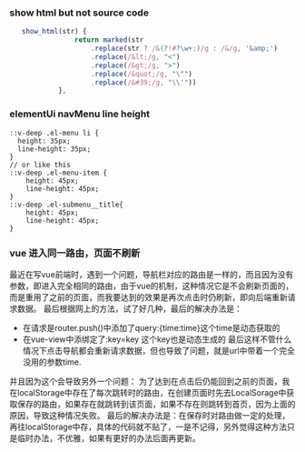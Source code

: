 ### show html but not source code
```js
   show_html(str) {
                return marked(str
                    .replace(str ? /&(?!#?\w+;)/g : /&/g, '&amp;')
                    .replace(/&lt;/g, "<")
                    .replace(/&gt;/g, ">")
                    .replace(/&quot;/g, "\"")
                    .replace(/&#39;/g, "\\'"))
            },
```

### elementUi navMenu line height
```vue
::v-deep .el-menu li {
  height: 35px;
  line-height: 35px;
}
// or like this
::v-deep .el-menu-item {
	height: 45px;
	line-height: 45px;
}
::v-deep .el-submenu__title{
	height: 45px;
	line-height: 45px;
}
```

### vue 进入同一路由，页面不刷新
最近在写vue前端时，遇到一个问题，导航栏对应的路由是一样的，而且因为没有参数，即进入完全相同的路由，由于vue的机制，这种情况它是不会刷新页面的，而是重用了之前的页面，而我要达到的效果是再次点击时仍刷新，即向后端重新请求数据。
最后根据网上的方法，试了好几种，最后的解决办法是：
- 在请求是router.push()中添加了query:{time:time}这个time是动态获取的
- 在vue-view中添绑定了:key=key 这个key也是动态生成的
最后这样不管什么情况下点击导航都会重新请求数据，但也导致了问题，就是url中带着一个完全没用的参数time.

并且因为这个会导致另外一个问题： 为了达到在点击后仍能回到之前的页面，我在localStorage中存在了每次跳转时的路由，在创建页面时先去LocalSorage中获取保存的路由，如果存在就跳转到该页面，如果不存在则跳转到首页，因为上面的原因，导致这种情况失败。
最后的解决办法是：在保存时对路由做一定的处理，再往localStorage中存，具体的代码就不贴了，一是不记得，另外觉得这种方法只是临时办法，不优雅，如果有更好的办法后面再更新。